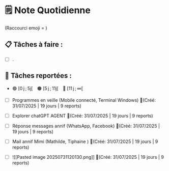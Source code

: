 # 🗒️ Note Quotidienne

(Raccourci emoji = )

## 📋 Tâches à faire :

- [ ] .


## 📌 Tâches reportées :

- 🟢 [0 j ; 5j[ 🟠 [5 j ; 11j[ 🔴 [11 j ; ∞[


- [ ] Programmes en veille (Mobile connecté, Terminal Windows) 🔴(Créé: 31/07/2025 | 19 jours | 9 reports)
- [ ] Explorer chatGPT AGENT 🔴(Créé: 31/07/2025 | 19 jours | 9 reports)
- [ ] Réponse messages annif (WhatsApp, Facebook) 🔴(Créé: 31/07/2025 | 19 jours | 9 reports)
- [ ] Mail annif Mimi (Mathilde, Tiphaine ) 🔴(Créé: 31/07/2025 | 19 jours | 9 reports)
- [ ] ![[Pasted image 20250731120130.png]] 🔴(Créé: 31/07/2025 | 19 jours | 9 reports)




